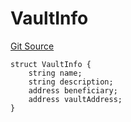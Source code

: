 # VaultInfo
[Git Source](https://github.com/stake-for-impact/stake-for-impact-contracts/blob/34f949c11ae27916b9e458099dad829ed45a3068/src/VaultFactory.sol)


```solidity
struct VaultInfo {
    string name;
    string description;
    address beneficiary;
    address vaultAddress;
}
```

